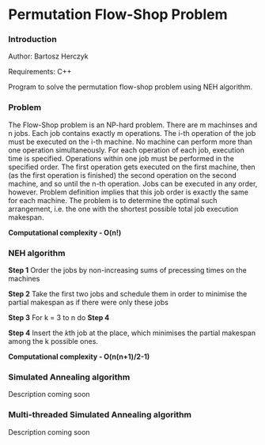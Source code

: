 # Permutation Flow-Shop Problem

### Introduction
Author: Bartosz Herczyk 

Requirements: C++

Program to solve the permutation flow-shop problem using NEH algorithm.


### Problem
The Flow-Shop problem is an NP-hard problem. There are m machinses and n jobs. Each job contains exactly m operations. 
The i-th operation of the job must be executed on the i-th machine. No machine can perform more than one operation 
simultaneously. For each operation of each job, execution time is specified. Operations within one job must be performed in 
the specified order. The first operation gets executed on the first machine, then (as the first operation is finished) the second 
operation on the second machine, and so until the n-th operation. Jobs can be executed in any order, however. 
Problem definition implies that this job order is exactly the same for each machine. The problem is to determine the optimal such 
arrangement, i.e. the one with the shortest possible total job execution makespan.





**Computational complexity - O(n!)**

### NEH algorithm

**Step 1** Order the jobs by non-increasing sums of precessing times on the machines

**Step 2** Take the first two jobs and schedule them in order to minimise the partial makespan as if there were only these jobs

**Step 3** For k = 3 to n do **Step 4**

**Step 4** Insert the *k*th job at the place, which minimises the partial makespan among the k possible ones.





**Computational complexity - O(n(n+1)/2-1)**


### Simulated Annealing algorithm
Description coming soon

### Multi-threaded Simulated Annealing algorithm
Description coming soon